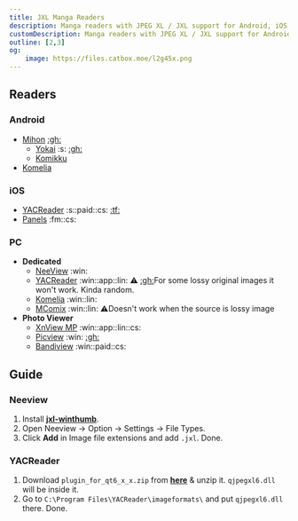 ```yaml
---
title: JXL Manga Readers
description: Manga readers with JPEG XL / JXL support for Android, iOS & PC
customDescription: Manga readers with JPEG XL / JXL support for Android, iOS & PC
outline: [2,3]
og:
    image: https://files.catbox.moe/l2g45x.png
---
```


<GradientCard title="JXL Manga Readers" description="Manga readers with JPEG XL / JXL support for Android, iOS & PC" theme="turquoise" variant="thin"/>

## Readers

### Android
- [Mihon](https://mihon.app/) [:gh:](https://github.com/mihonapp/mihon)
  - [Yokai](https://mihon.app/forks/Yokai/) :s: [:gh:](https://github.com/null2264/yokai)
  - [Komikku](https://github.com/komikku-app/komikku)
- [Komelia](https://github.com/Snd-R/Komelia) <Badge type="info" text="Komga" />

### iOS
- [YACReader](https://apps.apple.com/app/id635717885) :s::paid::cs: [:tf:](https://testflight.apple.com/join/5zhB7sRP)
- [Panels](https://apps.apple.com/us/app/panels-comic-reader/id1236567663) :fm::cs:

### PC
- **Dedicated**
  - [NeeView](https://bitbucket.org/neelabo/neeview/wiki/Home) :win:
  - [YACReader](https://www.yacreader.com/) :win::app::lin: :warning: [:gh:](https://github.com/YACReader/yacreader)<tooltip>For some lossy original images it won't work. Kinda random.</tooltip>
  - [Komelia](https://github.com/Snd-R/Komelia) :win::lin: <Badge type="info" text="Komga" />
  - [MComix](https://sourceforge.net/projects/mcomix/files/) :win::lin: :warning:<tooltip>Doesn't work when the source is lossy image</tooltip>
- **Photo Viewer**
  - [XnView MP](https://www.xnview.com/en/xnviewmp/) :win::app::lin::cs:
  - [Picview](https://picview.org/) :win: [:gh:](https://github.com/Ruben2776/PicView/)
  - [Bandiview](https://en.bandisoft.com/bandiview/) :win::paid::cs:

## Guide

### Neeview
1. Install [**jxl-winthumb**](https://github.com/saschanaz/jxl-winthumb).
2. Open Neeview -> Option -> Settings -> File Types.
3. Click **Add** in Image file extensions and add `.jxl`. Done.

### YACReader
1. Download `plugin_for_qt6_x_x.zip` from [**here**](https://github.com/novomesk/qt-jpegxl-image-plugin) & unzip it. `qjpegxl6.dll` will be inside it.
2. Go to `C:\Program Files\YACReader\imageformats\` and put `qjpegxl6.dll` there. Done.